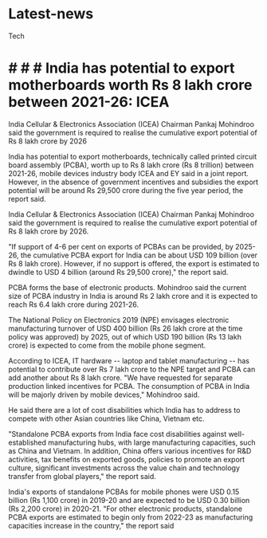 # Latest-news
Tech
# # # # India has potential to export motherboards worth Rs 8 lakh crore between 2021-26: ICEA
India Cellular & Electronics Association (ICEA) Chairman Pankaj Mohindroo said the government is required to realise the cumulative export potential of Rs 8 lakh crore by 2026

India has potential to export motherboards, technically called printed circuit board assembly (PCBA), worth up to Rs 8 lakh crore (Rs 8 trillion) between 2021-26, mobile devices industry body ICEA and EY said in a joint report. However, in the absence of government incentives and subsidies the export potential will be around Rs 29,500 crore during the five year period, the report said.

India Cellular & Electronics Association (ICEA) Chairman Pankaj Mohindroo said the government is required to realise the cumulative export potential of Rs 8 lakh crore by 2026.

"If support of 4-6 per cent on exports of PCBAs can be provided, by 2025-26, the cumulative PCBA export for India can be about USD 109 billion (over Rs 8 lakh crore). However, if no support is offered, the export is estimated to dwindle to USD 4 billion (around Rs 29,500 crore)," the report said.

PCBA forms the base of electronic products. Mohindroo said the current size of PCBA industry in India is around Rs 2 lakh crore and it is expected to reach Rs 6.4 lakh crore during 2021-26.

The National Policy on Electronics 2019 (NPE) envisages electronic manufacturing turnover of USD 400 billion (Rs 26 lakh crore at the time policy was approved) by 2025, out of which USD 190 billion (Rs 13 lakh crore) is expected to come from the mobile phone segment.

According to ICEA, IT hardware -- laptop and tablet manufacturing -- has potential to contribute over Rs 7 lakh crore to the NPE target and PCBA can add another about Rs 8 lakh crore. "We have requested for separate production linked incentives for PCBA. The consumption of PCBA in India will be majorly driven by mobile devices," Mohindroo said.


He said there are a lot of cost disabilities which India has to address to compete with other Asian countries like China, Vietnam etc.

"Standalone PCBA exports from India face cost disabilities against well-established manufacturing hubs, with large manufacturing capacities, such as China and Vietnam. In addition, China offers various incentives for R&D activities, tax benefits on exported goods, policies to promote an export culture, significant investments across the value chain and technology transfer from global players," the report said.

India's exports of standalone PCBAs for mobile phones were USD 0.15 billion (Rs 1,100 crore) in 2019-20 and are expected to be USD 0.30 billion (Rs 2,200 crore) in 2020-21. "For other electronic products, standalone PCBA exports are estimated to begin only from 2022-23 as manufacturing capacities increase in the country," the report said
